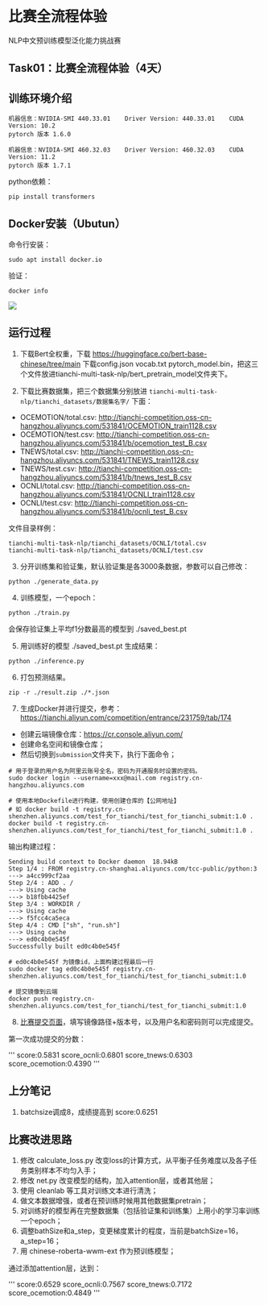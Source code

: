 # 比赛全流程体验
NLP中文预训练模型泛化能力挑战赛

## Task01：比赛全流程体验（4天）

## 训练环境介绍

```
机器信息：NVIDIA-SMI 440.33.01    Driver Version: 440.33.01    CUDA Version: 10.2
pytorch 版本 1.6.0

机器信息：NVIDIA-SMI 460.32.03    Driver Version: 460.32.03    CUDA Version: 11.2
pytorch 版本 1.7.1
```

python依赖：
```
pip install transformers
```

## Docker安装（Ubutun）

命令行安装：
```
sudo apt install docker.io
```

验证：
```
docker info
```
![](https://tianchi-public.oss-cn-hangzhou.aliyuncs.com/public/files/forum/160658242933332501606582428585.png)


## 运行过程

1. 下载Bert全权重，下载 https://huggingface.co/bert-base-chinese/tree/main 下载config.json vocab.txt pytorch_model.bin，把这三个文件放进tianchi-multi-task-nlp/bert_pretrain_model文件夹下。

2. 下载比赛数据集，把三个数据集分别放进 `tianchi-multi-task-nlp/tianchi_datasets/数据集名字/` 下面：
  - OCEMOTION/total.csv: http://tianchi-competition.oss-cn-hangzhou.aliyuncs.com/531841/OCEMOTION_train1128.csv
  - OCEMOTION/test.csv: http://tianchi-competition.oss-cn-hangzhou.aliyuncs.com/531841/b/ocemotion_test_B.csv
  - TNEWS/total.csv: http://tianchi-competition.oss-cn-hangzhou.aliyuncs.com/531841/TNEWS_train1128.csv
  - TNEWS/test.csv: http://tianchi-competition.oss-cn-hangzhou.aliyuncs.com/531841/b/tnews_test_B.csv
  - OCNLI/total.csv: http://tianchi-competition.oss-cn-hangzhou.aliyuncs.com/531841/OCNLI_train1128.csv
  - OCNLI/test.csv: http://tianchi-competition.oss-cn-hangzhou.aliyuncs.com/531841/b/ocnli_test_B.csv

文件目录样例：
```
tianchi-multi-task-nlp/tianchi_datasets/OCNLI/total.csv
tianchi-multi-task-nlp/tianchi_datasets/OCNLI/test.csv
```

3. 分开训练集和验证集，默认验证集是各3000条数据，参数可以自己修改：
```
python ./generate_data.py
```
4. 训练模型，一个epoch：
```
python ./train.py
```
会保存验证集上平均f1分数最高的模型到 ./saved_best.pt

5. 用训练好的模型 ./saved_best.pt 生成结果：
```
python ./inference.py
```

6. 打包预测结果。
```
zip -r ./result.zip ./*.json
```
7. 生成Docker并进行提交，参考：https://tianchi.aliyun.com/competition/entrance/231759/tab/174
  - 创建云端镜像仓库：https://cr.console.aliyun.com/
  - 创建命名空间和镜像仓库；
  - 然后切换到`submission`文件夹下，执行下面命令；

  ```
  # 用于登录的用户名为阿里云账号全名，密码为开通服务时设置的密码。
  sudo docker login --username=xxx@mail.com registry.cn-hangzhou.aliyuncs.com

  # 使用本地Dockefile进行构建，使用创建仓库的【公网地址】
  # 如 docker build -t registry.cn-shenzhen.aliyuncs.com/test_for_tianchi/test_for_tianchi_submit:1.0 .
  docker build -t registry.cn-shenzhen.aliyuncs.com/test_for_tianchi/test_for_tianchi_submit:1.0 .
  ```

  输出构建过程：
  ```
  Sending build context to Docker daemon  18.94kB
  Step 1/4 : FROM registry.cn-shanghai.aliyuncs.com/tcc-public/python:3
  ---> a4cc999cf2aa
  Step 2/4 : ADD . /
  ---> Using cache
  ---> b18fbb4425ef
  Step 3/4 : WORKDIR /
  ---> Using cache
  ---> f5fcc4ca5eca
  Step 4/4 : CMD ["sh", "run.sh"]
  ---> Using cache
  ---> ed0c4b0e545f
  Successfully built ed0c4b0e545f
  ```

  ```
  # ed0c4b0e545f 为镜像id，上面构建过程最后一行
  sudo docker tag ed0c4b0e545f registry.cn-shenzhen.aliyuncs.com/test_for_tianchi/test_for_tianchi_submit:1.0

  # 提交镜像到云端
  docker push registry.cn-shenzhen.aliyuncs.com/test_for_tianchi/test_for_tianchi_submit:1.0
  ```

8. [比赛提交页面](https://tianchi.aliyun.com/competition/entrance/531865/submission/723)，填写镜像路径+版本号，以及用户名和密码则可以完成提交。

第一次成功提交的分数：

'''
score:0.5831
score_ocnli:0.6801
score_tnews:0.6303
score_ocemotion:0.4390
'''

## 上分笔记
1. batchsize调成8，成绩提高到 score:0.6251

## 比赛改进思路

1. 修改 calculate_loss.py 改变loss的计算方式，从平衡子任务难度以及各子任务类别样本不均匀入手；
2. 修改 net.py 改变模型的结构，加入attention层，或者其他层；
3. 使用 cleanlab 等工具对训练文本进行清洗；
4. 做文本数据增强，或者在预训练时候用其他数据集pretrain；
5. 对训练好的模型再在完整数据集（包括验证集和训练集）上用小的学习率训练一个epoch；
6. 调整bathSize和a_step，变更梯度累计的程度，当前是batchSize=16，a_step=16；
7. 用 chinese-roberta-wwm-ext 作为预训练模型；

通过添加attention层，达到：

'''
score:0.6529
score_ocnli:0.7567
score_tnews:0.7172
score_ocemotion:0.4849
'''

